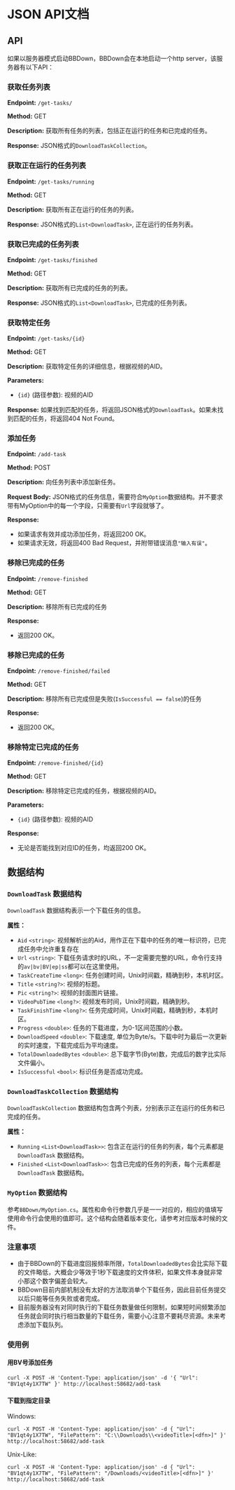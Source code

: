 # JSON API文档

## API

如果以服务器模式启动BBDown，BBDown会在本地启动一个http server，该服务器有以下API：

### 获取任务列表
**Endpoint:** `/get-tasks/`

**Method:** GET

**Description:** 获取所有任务的列表，包括正在运行的任务和已完成的任务。

**Response:** JSON格式的`DownloadTaskCollection`。

### 获取正在运行的任务列表
**Endpoint:** `/get-tasks/running`

**Method:** GET

**Description:** 获取所有正在运行的任务的列表。

**Response:** JSON格式的`List<DownloadTask>`, 正在运行的任务列表。

### 获取已完成的任务列表
**Endpoint:** `/get-tasks/finished`

**Method:** GET

**Description:** 获取所有已完成的任务的列表。

**Response:**  JSON格式的`List<DownloadTask>`, 已完成的任务列表。

### 获取特定任务
**Endpoint:** `/get-tasks/{id}`

**Method:** GET

**Description:** 获取特定任务的详细信息，根据视频的AID。

**Parameters:**
- `{id}` (路径参数): 视频的AID

**Response:** 如果找到匹配的任务，将返回JSON格式的`DownloadTask`。如果未找到匹配的任务，将返回404 Not Found。

### 添加任务
**Endpoint:** `/add-task`

**Method:** POST

**Description:** 向任务列表中添加新任务。

**Request Body:** JSON格式的任务信息，需要符合`MyOption`数据结构。并不要求带有MyOption中的每一个字段，只需要有`Url`字段就够了。

**Response:**
- 如果请求有效并成功添加任务，将返回200 OK。
- 如果请求无效，将返回400 Bad Request，并附带错误消息`"输入有误"`。

### 移除已完成的任务
**Endpoint:** `/remove-finished`

**Method:** GET

**Description:** 移除所有已完成的任务

**Response:**
- 返回200 OK。

### 移除已完成的任务
**Endpoint:** `/remove-finished/failed`

**Method:** GET

**Description:** 移除所有已完成但是失败(`IsSuccessful == false`)的任务

**Response:**
- 返回200 OK。

### 移除特定已完成的任务
**Endpoint:** `/remove-finished/{id}`

**Method:** GET

**Description:** 移除特定已完成的任务，根据视频的AID。

**Parameters:**
- `{id}` (路径参数): 视频的AID

**Response:**
- 无论是否能找到对应ID的任务，均返回200 OK。

## 数据结构

### `DownloadTask` 数据结构
`DownloadTask` 数据结构表示一个下载任务的信息。

**属性：**
- `Aid` `<string>`: 视频解析出的Aid，用作正在下载中的任务的唯一标识符，已完成任务中允许重复存在
- `Url` `<string>`: 下载任务请求时的URL，不一定需要完整的URL，命令行支持的`av|bv|BV|ep|ss`都可以在这里使用。
- `TaskCreateTime` `<long>`: 任务创建时间，Unix时间戳，精确到秒，本机时区。
- `Title` `<string?>`: 视频的标题。
- `Pic` `<string?>`: 视频的封面图片链接。
- `VideoPubTime` `<long?>`: 视频发布时间，Unix时间戳，精确到秒。
- `TaskFinishTime` `<long?>`: 任务完成时间，Unix时间戳，精确到秒，本机时区。
- `Progress` `<double>`: 任务的下载进度，为0-1区间范围的小数。
- `DownloadSpeed` `<double>`: 下载速度, 单位为Byte/s。下载中时为最后一次更新的实时速度，下载完成后为平均速度。
- `TotalDownloadedBytes` `<double>`: 总下载字节(Byte)数，完成后的数字比实际文件偏小。
- `IsSuccessful` `<bool>`: 标识任务是否成功完成。

### `DownloadTaskCollection` 数据结构
`DownloadTaskCollection` 数据结构包含两个列表，分别表示正在运行的任务和已完成的任务。

**属性：**
- `Running` `<List<DownloadTask>>`: 包含正在运行的任务的列表，每个元素都是 `DownloadTask` 数据结构。
- `Finished` `<List<DownloadTask>>`: 包含已完成的任务的列表，每个元素都是 `DownloadTask` 数据结构。

### `MyOption` 数据结构

参考`BBDown/MyOption.cs`。属性和命令行参数几乎是一一对应的，相应的值填写使用命令行会使用的值即可。这个结构会随着版本变化，请参考对应版本时候的文件。

### 注意事项
- 由于BBDown的下载进度回报频率所限，`TotalDownloadedBytes`会比实际下载的文件略低，大概会少等效于1秒下载速度的文件体积，如果文件本身就非常小那这个数字偏差会较大。
- BBDown目前内部机制没有太好的方法取消单个下载任务，因此目前任务提交以后只能等任务失败或者完成。
- 目前服务器没有对同时执行的下载任务数量做任何限制，如果短时间频繁添加任务就会同时执行相当数量的下载任务，需要小心注意不要耗尽资源。未来考虑添加下载队列。

### 使用例

#### 用BV号添加任务

```shell
curl -X POST -H 'Content-Type: application/json' -d '{ "Url": "BV1qt4y1X7TW" }' http://localhost:58682/add-task
```

#### 下载到指定目录

Windows:
```shell
curl -X POST -H 'Content-Type: application/json' -d { "Url": "BV1qt4y1X7TW", "FilePattern": "C:\\Downloads\\<videoTitle>[<dfn>]" }' http://localhost:58682/add-task
```

Unix-Like:
```shell
curl -X POST -H 'Content-Type: application/json' -d { "Url": "BV1qt4y1X7TW", "FilePattern": "/Downloads/<videoTitle>[<dfn>]" }' http://localhost:58682/add-task
```
